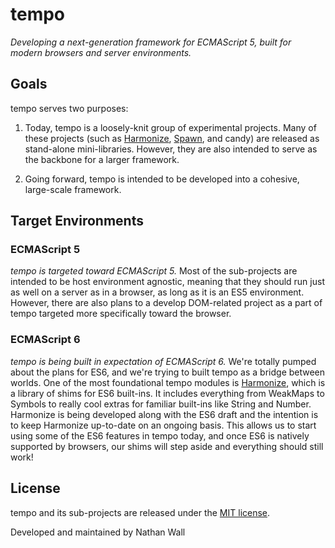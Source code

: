 # tempo
*Developing a next-generation framework for ECMAScript 5, built for modern browsers and server environments.*

## Goals

tempo serves two purposes:

1. Today, tempo is a loosely-knit group of experimental projects. Many of these projects (such as [Harmonize](https://github.com/joijs/tempo/tree/master/Harmonize), [Spawn](https://github.com/joijs/tempo/tree/master/Spawn), and candy) are released as stand-alone mini-libraries. However, they are also intended to serve as the backbone for a larger framework.

2. Going forward, tempo is intended to be developed into a cohesive, large-scale framework.

## Target Environments

### ECMAScript 5

*tempo is targeted toward ECMAScript 5.* Most of the sub-projects are intended to be host environment agnostic, meaning that they should run just as well on a server as in a browser, as long as it is an ES5 environment. However, there are also plans to a develop DOM-related project as a part of tempo targeted more specifically toward the browser.

### ECMAScript 6

*tempo is being built in expectation of ECMAScript 6.* We're totally pumped about the plans for ES6, and we're trying to built tempo as a bridge between worlds. One of the most foundational tempo modules is [Harmonize](https://github.com/joijs/tempo/tree/master/Harmonize), which is a library of shims for ES6 built-ins. It includes everything from WeakMaps to Symbols to really cool extras for familiar built-ins like String and Number. Harmonize is being developed along with the ES6 draft and the intention is to keep Harmonize up-to-date on an ongoing basis. This allows us to start using some of the ES6 features in tempo today, and once ES6 is natively supported by browsers, our shims will step aside and everything should still work!

## License

tempo and its sub-projects are released under the [MIT license](https://github.com/joijs/tempo/blob/master/LICENSE.md).

Developed and maintained by Nathan Wall